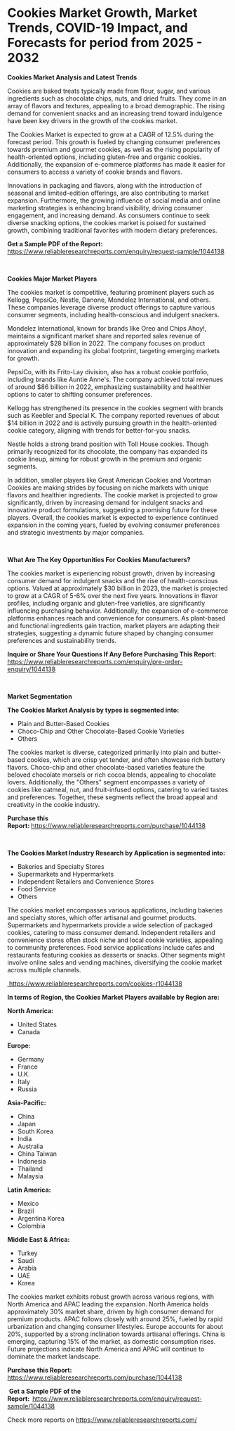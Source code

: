 <p><h1>Cookies Market Growth, Market Trends, COVID-19 Impact, and Forecasts for period from 2025 - 2032</h1></p><p><strong>Cookies Market Analysis and Latest Trends</strong></p>
<p><p>Cookies are baked treats typically made from flour, sugar, and various ingredients such as chocolate chips, nuts, and dried fruits. They come in an array of flavors and textures, appealing to a broad demographic. The rising demand for convenient snacks and an increasing trend toward indulgence have been key drivers in the growth of the cookies market.</p><p>The Cookies Market is expected to grow at a CAGR of 12.5% during the forecast period. This growth is fueled by changing consumer preferences towards premium and gourmet cookies, as well as the rising popularity of health-oriented options, including gluten-free and organic cookies. Additionally, the expansion of e-commerce platforms has made it easier for consumers to access a variety of cookie brands and flavors. </p><p>Innovations in packaging and flavors, along with the introduction of seasonal and limited-edition offerings, are also contributing to market expansion. Furthermore, the growing influence of social media and online marketing strategies is enhancing brand visibility, driving consumer engagement, and increasing demand. As consumers continue to seek diverse snacking options, the cookies market is poised for sustained growth, combining traditional favorites with modern dietary preferences.</p></p>
<p><strong>Get a Sample PDF of the Report:&nbsp;</strong> <a href="https://www.reliableresearchreports.com/enquiry/request-sample/1044138?utm_campaign=2477&utm_medium=2&utm_source=Github&utm_content=ia&utm_term=28022025&utm_id=cookies">https://www.reliableresearchreports.com/enquiry/request-sample/1044138</a></p>
<p>&nbsp;</p>
<p><strong>Cookies Major Market Players</strong></p>
<p><p>The cookies market is competitive, featuring prominent players such as Kellogg, PepsiCo, Nestle, Danone, Mondelez International, and others. These companies leverage diverse product offerings to capture various consumer segments, including health-conscious and indulgent snackers.</p><p>Mondelez International, known for brands like Oreo and Chips Ahoy!, maintains a significant market share and reported sales revenue of approximately $28 billion in 2022. The company focuses on product innovation and expanding its global footprint, targeting emerging markets for growth.</p><p>PepsiCo, with its Frito-Lay division, also has a robust cookie portfolio, including brands like Auntie Anne's. The company achieved total revenues of around $86 billion in 2022, emphasizing sustainability and healthier options to cater to shifting consumer preferences.</p><p>Kellogg has strengthened its presence in the cookies segment with brands such as Keebler and Special K. The company reported revenues of about $14 billion in 2022 and is actively pursuing growth in the health-oriented cookie category, aligning with trends for better-for-you snacks.</p><p>Nestle holds a strong brand position with Toll House cookies. Though primarily recognized for its chocolate, the company has expanded its cookie lineup, aiming for robust growth in the premium and organic segments.</p><p>In addition, smaller players like Great American Cookies and Voortman Cookies are making strides by focusing on niche markets with unique flavors and healthier ingredients. The cookie market is projected to grow significantly, driven by increasing demand for indulgent snacks and innovative product formulations, suggesting a promising future for these players. Overall, the cookies market is expected to experience continued expansion in the coming years, fueled by evolving consumer preferences and strategic investments by major companies.</p></p>
<p>&nbsp;</p>
<p><strong>What Are The Key Opportunities For Cookies Manufacturers?</strong></p>
<p><p>The cookies market is experiencing robust growth, driven by increasing consumer demand for indulgent snacks and the rise of health-conscious options. Valued at approximately $30 billion in 2023, the market is projected to grow at a CAGR of 5-6% over the next five years. Innovations in flavor profiles, including organic and gluten-free varieties, are significantly influencing purchasing behavior. Additionally, the expansion of e-commerce platforms enhances reach and convenience for consumers. As plant-based and functional ingredients gain traction, market players are adapting their strategies, suggesting a dynamic future shaped by changing consumer preferences and sustainability trends.</p></p>
<p><strong>Inquire or Share Your Questions If Any Before Purchasing This Report:</strong> <a href="https://www.reliableresearchreports.com/enquiry/pre-order-enquiry/1044138?utm_campaign=2477&utm_medium=2&utm_source=Github&utm_content=ia&utm_term=28022025&utm_id=cookies">https://www.reliableresearchreports.com/enquiry/pre-order-enquiry/1044138</a></p>
<p>&nbsp;</p>
<p><strong>Market Segmentation</strong></p>
<p><strong>The Cookies Market Analysis by types is segmented into:</strong></p>
<p><ul><li>Plain and Butter-Based Cookies</li><li>Choco-Chip and Other Chocolate-Based Cookie Varieties</li><li>Others</li></ul></p>
<p><p>The cookies market is diverse, categorized primarily into plain and butter-based cookies, which are crisp yet tender, and often showcase rich buttery flavors. Choco-chip and other chocolate-based varieties feature the beloved chocolate morsels or rich cocoa blends, appealing to chocolate lovers. Additionally, the "Others" segment encompasses a variety of cookies like oatmeal, nut, and fruit-infused options, catering to varied tastes and preferences. Together, these segments reflect the broad appeal and creativity in the cookie industry.</p></p>
<p><strong>Purchase this Report:&nbsp;</strong><a href="https://www.reliableresearchreports.com/purchase/1044138?utm_campaign=2477&utm_medium=2&utm_source=Github&utm_content=ia&utm_term=28022025&utm_id=cookies">https://www.reliableresearchreports.com/purchase/1044138</a></p>
<p>&nbsp;</p>
<p><strong>The Cookies Market Industry Research by Application is segmented into:</strong></p>
<p><ul><li>Bakeries and Specialty Stores</li><li>Supermarkets and Hypermarkets</li><li>Independent Retailers and Convenience Stores</li><li>Food Service</li><li>Others</li></ul></p>
<p><p>The cookies market encompasses various applications, including bakeries and specialty stores, which offer artisanal and gourmet products. Supermarkets and hypermarkets provide a wide selection of packaged cookies, catering to mass consumer demand. Independent retailers and convenience stores often stock niche and local cookie varieties, appealing to community preferences. Food service applications include cafes and restaurants featuring cookies as desserts or snacks. Other segments might involve online sales and vending machines, diversifying the cookie market across multiple channels.</p></p>
<p><a href="https://www.reliableresearchreports.com/cookies-r1044138?utm_campaign=2477&utm_medium=2&utm_source=Github&utm_content=ia&utm_term=28022025&utm_id=cookies">&nbsp;https://www.reliableresearchreports.com/cookies-r1044138</a></p>
<p><strong>In terms of Region, the Cookies Market Players available by Region are:</strong></p>
<p>
    <p> <strong> North America: </strong>
        <ul>
            <li>United States</li>
            <li>Canada</li>
        </ul>
        </p> 
    <p> <strong> Europe: </strong>
        <ul>
            <li>Germany</li>
            <li>France</li>
            <li>U.K.</li>
            <li>Italy</li>
            <li>Russia</li>
        </ul>
        </p> 
    <p> <strong> Asia-Pacific: </strong>
        <ul>
            <li>China</li>
            <li>Japan</li>
            <li>South Korea</li>
            <li>India</li>
            <li>Australia</li>
            <li>China Taiwan</li>
            <li>Indonesia</li>
            <li>Thailand</li>
            <li>Malaysia</li>
        </ul>
        </p> 
    <p> <strong> Latin America: </strong>
        <ul>
            <li>Mexico</li>
            <li>Brazil</li>
            <li>Argentina Korea</li>
            <li>Colombia</li>
        </ul>
        </p> 
    <p> <strong> Middle East & Africa: </strong>
        <ul>
            <li>Turkey</li>
            <li>Saudi</li>
            <li>Arabia</li>
            <li>UAE</li>
            <li>Korea</li>
        </ul>
    </p>
    </p>
<p><p>The cookies market exhibits robust growth across various regions, with North America and APAC leading the expansion. North America holds approximately 30% market share, driven by high consumer demand for premium products. APAC follows closely with around 25%, fueled by rapid urbanization and changing consumer lifestyles. Europe accounts for about 20%, supported by a strong inclination towards artisanal offerings. China is emerging, capturing 15% of the market, as domestic consumption rises. Future projections indicate North America and APAC will continue to dominate the market landscape.</p></p>
<p><strong>Purchase this Report: </strong><a href="https://www.reliableresearchreports.com/purchase/1044138?utm_campaign=2477&utm_medium=2&utm_source=Github&utm_content=ia&utm_term=28022025&utm_id=cookies">https://www.reliableresearchreports.com/purchase/1044138</a></p>
<p>&nbsp;<strong>Get a Sample PDF of the Report:&nbsp;&nbsp;</strong><a href="https://www.reliableresearchreports.com/enquiry/request-sample/1044138?utm_campaign=2477&utm_medium=2&utm_source=Github&utm_content=ia&utm_term=28022025&utm_id=cookies">https://www.reliableresearchreports.com/enquiry/request-sample/1044138</a></p>
<p><strong></strong></p>
<p>Check more reports on <a href="https://www.reliableresearchreports.com/?utm_campaign=2477&utm_medium=2&utm_source=Github&utm_content=ia&utm_term=28022025&utm_id=cookies">https://www.reliableresearchreports.com/</a></p>